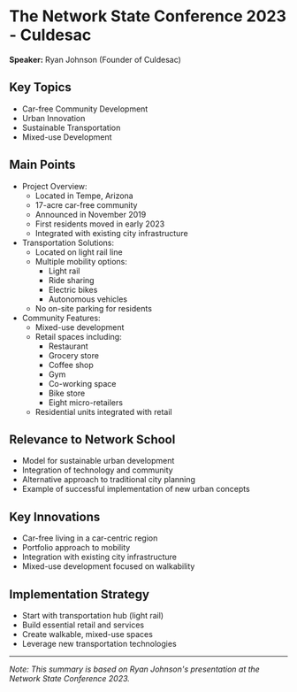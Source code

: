 # The Network State Conference 2023 - Culdesac
**Speaker:** Ryan Johnson (Founder of Culdesac)

## Key Topics
- Car-free Community Development
- Urban Innovation
- Sustainable Transportation
- Mixed-use Development

## Main Points
- Project Overview:
  - Located in Tempe, Arizona
  - 17-acre car-free community
  - Announced in November 2019
  - First residents moved in early 2023
  - Integrated with existing city infrastructure
- Transportation Solutions:
  - Located on light rail line
  - Multiple mobility options:
    - Light rail
    - Ride sharing
    - Electric bikes
    - Autonomous vehicles
  - No on-site parking for residents
- Community Features:
  - Mixed-use development
  - Retail spaces including:
    - Restaurant
    - Grocery store
    - Coffee shop
    - Gym
    - Co-working space
    - Bike store
    - Eight micro-retailers
  - Residential units integrated with retail

## Relevance to Network School
- Model for sustainable urban development
- Integration of technology and community
- Alternative approach to traditional city planning
- Example of successful implementation of new urban concepts

## Key Innovations
- Car-free living in a car-centric region
- Portfolio approach to mobility
- Integration with existing city infrastructure
- Mixed-use development focused on walkability

## Implementation Strategy
- Start with transportation hub (light rail)
- Build essential retail and services
- Create walkable, mixed-use spaces
- Leverage new transportation technologies

---
*Note: This summary is based on Ryan Johnson's presentation at the Network State Conference 2023.* 